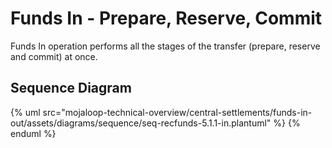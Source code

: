 # Funds In - Prepare, Reserve, Commit

Funds In operation performs all the stages of the transfer (prepare, reserve and commit) at once.

## Sequence Diagram

{% uml src="mojaloop-technical-overview/central-settlements/funds-in-out/assets/diagrams/sequence/seq-recfunds-5.1.1-in.plantuml" %}
{% enduml %}
